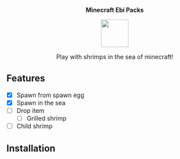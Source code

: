 <p align='center'><b>Minecraft Ebi Packs</b></p>
<p align='center'><img src="https://user-images.githubusercontent.com/100505058/158036300-c22283cb-f3e4-4be7-a3d7-9518c5b58858.png" width="64" /></p>
<p align='center'>Play with shrimps in the sea of minecraft!</p>

## Features

- [x] Spawn from spawn egg
- [x] Spawn in the sea
- [ ] Drop item
  - [ ] Grilled shrimp
- [ ] Child shrimp

## Installation 



